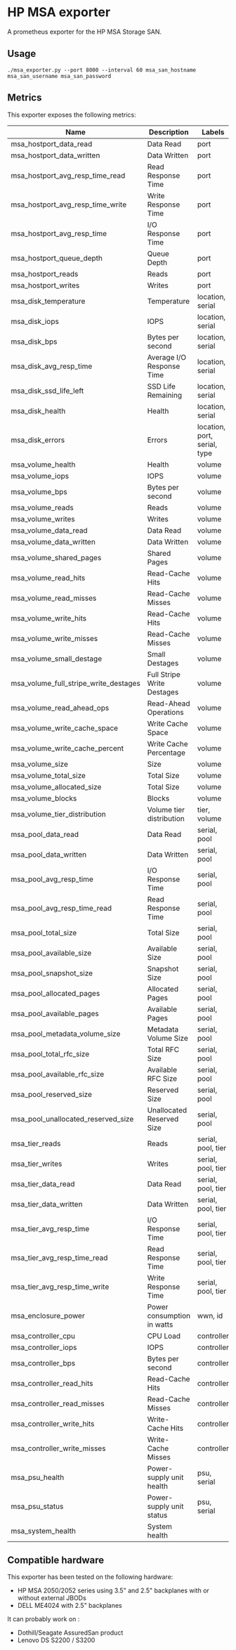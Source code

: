 # HP MSA exporter

A prometheus exporter for the HP MSA Storage SAN.

## Usage

    ./msa_exporter.py --port 8000 --interval 60 msa_san_hostname msa_san_username msa_san_password

## Metrics

This exporter exposes the following metrics:

| Name                                  | Description                | Labels                       |
|---------------------------------------|----------------------------|------------------------------|
| msa_hostport_data_read                | Data Read                  | port                         |
| msa_hostport_data_written             | Data Written               | port                         |
| msa_hostport_avg_resp_time_read       | Read Response Time         | port                         |
| msa_hostport_avg_resp_time_write      | Write Response Time        | port                         |
| msa_hostport_avg_resp_time            | I/O Response Time          | port                         |
| msa_hostport_queue_depth              | Queue Depth                | port                         |
| msa_hostport_reads                    | Reads                      | port                         |
| msa_hostport_writes                   | Writes                     | port                         |
| msa_disk_temperature                  | Temperature                | location, serial             |
| msa_disk_iops                         | IOPS                       | location, serial             |
| msa_disk_bps                          | Bytes per second           | location, serial             |
| msa_disk_avg_resp_time                | Average I/O Response Time  | location, serial             |
| msa_disk_ssd_life_left                | SSD Life Remaining         | location, serial             |
| msa_disk_health                       | Health                     | location, serial             |
| msa_disk_errors                       | Errors                     | location, port, serial, type |
| msa_volume_health                     | Health                     | volume                       |
| msa_volume_iops                       | IOPS                       | volume                       |
| msa_volume_bps                        | Bytes per second           | volume                       |
| msa_volume_reads                      | Reads                      | volume                       |
| msa_volume_writes                     | Writes                     | volume                       |
| msa_volume_data_read                  | Data Read                  | volume                       |
| msa_volume_data_written               | Data Written               | volume                       |
| msa_volume_shared_pages               | Shared Pages               | volume                       |
| msa_volume_read_hits                  | Read-Cache Hits            | volume                       |
| msa_volume_read_misses                | Read-Cache Misses          | volume                       |
| msa_volume_write_hits                 | Read-Cache Hits            | volume                       |
| msa_volume_write_misses               | Read-Cache Misses          | volume                       |
| msa_volume_small_destage              | Small Destages             | volume                       |
| msa_volume_full_stripe_write_destages | Full Stripe Write Destages | volume                       |
| msa_volume_read_ahead_ops             | Read-Ahead Operations      | volume                       |
| msa_volume_write_cache_space          | Write Cache Space          | volume                       |
| msa_volume_write_cache_percent        | Write Cache Percentage     | volume                       |
| msa_volume_size                       | Size                       | volume                       |
| msa_volume_total_size                 | Total Size                 | volume                       |
| msa_volume_allocated_size             | Total Size                 | volume                       |
| msa_volume_blocks                     | Blocks                     | volume                       |
| msa_volume_tier_distribution          | Volume tier distribution   | tier, volume                 |
| msa_pool_data_read                    | Data Read                  | serial, pool                 |
| msa_pool_data_written                 | Data Written               | serial, pool                 |
| msa_pool_avg_resp_time                | I/O Response Time          | serial, pool                 |
| msa_pool_avg_resp_time_read           | Read Response Time         | serial, pool                 |
| msa_pool_total_size                   | Total Size                 | serial, pool                 |
| msa_pool_available_size               | Available Size             | serial, pool                 |
| msa_pool_snapshot_size                | Snapshot Size              | serial, pool                 |
| msa_pool_allocated_pages              | Allocated Pages            | serial, pool                 |
| msa_pool_available_pages              | Available Pages            | serial, pool                 |
| msa_pool_metadata_volume_size         | Metadata Volume Size       | serial, pool                 |
| msa_pool_total_rfc_size               | Total RFC Size             | serial, pool                 |
| msa_pool_available_rfc_size           | Available RFC Size         | serial, pool                 |
| msa_pool_reserved_size                | Reserved Size              | serial, pool                 |
| msa_pool_unallocated_reserved_size    | Unallocated Reserved Size  | serial, pool                 |
| msa_tier_reads                        | Reads                      | serial, pool, tier           |
| msa_tier_writes                       | Writes                     | serial, pool, tier           |
| msa_tier_data_read                    | Data Read                  | serial, pool, tier           |
| msa_tier_data_written                 | Data Written               | serial, pool, tier           |
| msa_tier_avg_resp_time                | I/O Response Time          | serial, pool, tier           |
| msa_tier_avg_resp_time_read           | Read Response Time         | serial, pool, tier           |
| msa_tier_avg_resp_time_write          | Write Response Time        | serial, pool, tier           |
| msa_enclosure_power                   | Power consumption in watts | wwn, id                      |
| msa_controller_cpu                    | CPU Load                   | controller                   |
| msa_controller_iops                   | IOPS                       | controller                   |
| msa_controller_bps                    | Bytes per second           | controller                   |
| msa_controller_read_hits              | Read-Cache Hits            | controller                   |
| msa_controller_read_misses            | Read-Cache Misses          | controller                   |
| msa_controller_write_hits             | Write-Cache Hits           | controller                   |
| msa_controller_write_misses           | Write-Cache Misses         | controller                   |
| msa_psu_health                        | Power-supply unit health   | psu, serial                  |
| msa_psu_status                        | Power-supply unit status   | psu, serial                  |
| msa_system_health                     | System health              |                              |

## Compatible hardware

This exporter has been tested on the following hardware:

 - HP MSA 2050/2052 series using 3.5" and 2.5" backplanes with or without external JBODs
 - DELL ME4024 with 2.5" backplanes
 
 It can probably work on :
 - Dothill/Seagate AssuredSan product
 - Lenovo DS S2200 / S3200
